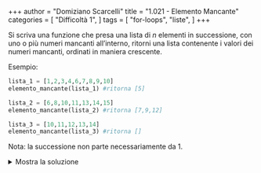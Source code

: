 +++
author = "Domiziano Scarcelli"
title = "1.021 - Elemento Mancante"
categories = [
    "Difficoltà 1",
]
tags = [
    "for-loops",
    "liste",
]
+++

Si scriva una funzione che presa una lista di $n$ elementi in successione, con uno o più numeri mancanti all’interno, ritorni una lista contenente i valori dei numeri mancanti, ordinati in maniera crescente.

Esempio:

```python
lista_1 = [1,2,3,4,6,7,8,9,10]
elemento_mancante(lista_1) #ritorna [5]

lista_2 = [6,8,10,11,13,14,15]
elemento_mancante(lista_2) #ritorna [7,9,12]

lista_3 = [10,11,12,13,14]
elemento_mancante(lista_3) #ritorna []
```

Nota: la successione non parte necessariamente da 1. 

<details>
<summary>Mostra la soluzione</summary>

```python
def elemento_mancante(lista):
    start = lista[0]
    end = lista[-1]
    lista_completa = list(range(start, end+1))
    mancanti = [x for x in lista_completa if x not in lista] 
    return sorted(mancanti)
```

</details>

